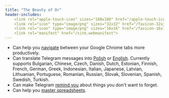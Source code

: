```yaml
---
title: "The Beauty of Or"
header-includes:
    <link rel="apple-touch-icon" sizes="180x180" href="/apple-touch-icon.png">
    <link rel="icon" type="image/png" sizes="32x32" href="/favicon-32x32.png">
    <link rel="icon" type="image/png" sizes="16x16" href="/favicon-16x16.png">
    <link rel="manifest" href="/site.webmanifest">
---
```


- Can help you [navigate](https://chrome.google.com/webstore/detail/switch-between-your-two-m/odhjcgnlbagjllfbilicalpigimhdcll) between your Google Chrome tabs more productively.
- Can translate Telegram messages into [Polish](https://t.me/TranslatePolishBot) or [English](https://t.me/Translate_To_English_Bot). Currently supports Bulgarian, Chinese, Czech, Danish, Dutch, Estonian, Finnish, French, German, Greek, Indonesian, Italian, Japanese, Latvian, Lithuanian, Portuguese, Romanian, Russian, Slovak, Slovenian, Spanish, Swedish, Turkish.
- Can make Telegram [remind you](https://t.me/NotifyBackBot) about things you don't want to forget.
- Can help you [master spreadsheets](https://community.sheetgo.com).
